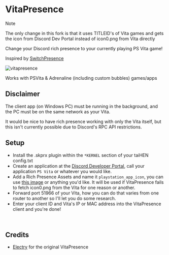 # VitaPresence
> [!NOTE]
> The only change in this fork is that it uses TITLEID's of Vita games and gets the icon from Discord Dev Portal instead of icon0.png from Vita directly

Change your Discord rich presence to your currently playing PS Vita game!

Inspired by [SwitchPresence](https://github.com/Sun-Research-University/SwitchPresence-Rewritten)
<br>

![vitapresence](https://github.com/user-attachments/assets/03117968-b8a8-4141-a34b-33635efa2243)

Works with PSVita & Adrenaline (including custom bubbles) games/apps

## Disclaimer
The client app (on Windows PC) must be running in the background, and the PC must be on the same network as your Vita.

It would be nice to have rich presence working with only the Vita itself, but this isn't currently possible due to Discord's RPC API restrictions.

## Setup
- Install the .skprx plugin within the `*KERNEL` section of your taiHEN config.txt
- Create an application at the [Discord Developer Portal](https://discordapp.com/developers/applications/), call your application `PS Vita` or whatever you would like.
- Add a Rich Presence Assets and name it `playstation_app_icon`, you can use [this image](https://upload.wikimedia.org/wikipedia/commons/9/91/PlayStation_App_Icon.jpg) or anything you'd like. It will be used if VitaPresence fails to fetch icon0.png from the Vita for one reason or another.
- Forward port 51966 of your Vita, how you can do that varies from one router to another so I'll let you do some research.
- Enter your client ID and Vita's IP or MAC address into the VitaPresence client and you're done!
<br>

## Credits
- [Electry](https://github.com/Electry) for the original VitaPresence
